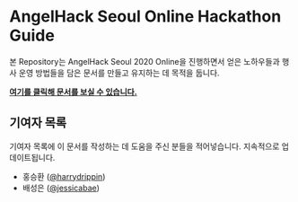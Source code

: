 # AngelHack Seoul Online Hackathon Guide

본 Repository는 AngelHack Seoul 2020 Online을 진행하면서 얻은 노하우들과 행사 운영 방법들을 담은 문서를 만들고 유지하는 데 목적을 둡니다.

[**여기를 클릭해 문서를 보실 수 있습니다.**](https://github.com/angelhackseoul/online-hackathon-guide/blob/master/GUIDE.md)

## 기여자 목록

기여자 목록에 이 문서를 작성하는 데 도움을 주신 분들을 적어넣습니다. 지속적으로 업데이트됩니다.

* 홍승환 ([@harrydrippin](https://github.com/harrydrippin))
* 배성은 ([@jessicabae](https://github.com/jessicabae))
